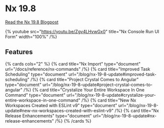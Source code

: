 # Nx 19.8

[Read the Nx 19.8 Blogpost](/blog/nx-19-8-update)

{% youtube
src="https://youtu.be/Zgv4LHvwGx0"
title="Nx Console Run UI Form"
width="100%" /%}

## Features

{% cards cols="2" %}
{% card title="Nx Import" type="document" url="/docs/reference/nx-commands" /%}
{% card title="Improved Task Scheduling" type="document" url="/blog/nx-19-8-update#improved-task-scheduling" /%}
{% card title="Project Crystal Comes to Angular" type="document" url="/blog/nx-19-8-update#project-crystal-comes-to-angular" /%}
{% card title="Crystalize Your Entire Workspace In One Command" type="document" url="/blog/nx-19-8-update#crystalize-your-entire-workspace-in-one-command" /%}
{% card title="New Nx Workspaces Created with ESLint v9" type="document" url="/blog/nx-19-8-update#new-nx-workspaces-created-with-eslint-v9" /%}
{% card title="Nx Release Enhancements" type="document" url="/blog/nx-19-8-update#nx-release-enhancements" /%}
{% /cards %}
